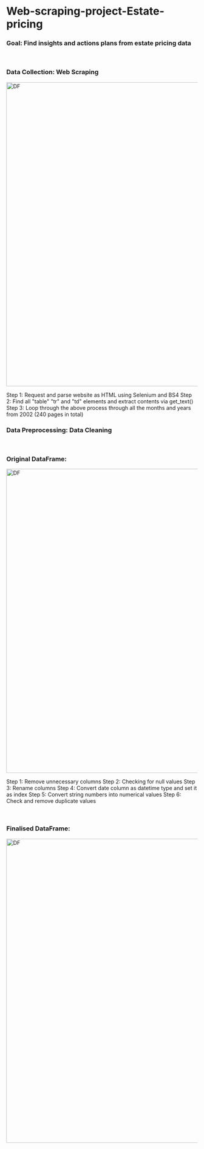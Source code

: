 # Web-scraping-project-Estate-pricing

<h3>Goal: Find insights and actions plans from estate pricing data</h3>

<!-- ################################################################################################ -->

<br/>
<h3>Data Collection: Web Scraping</h3>
<img width="800" alt="DF" src="https://user-images.githubusercontent.com/80112729/119642272-1d674b00-be4d-11eb-93fa-9e65af661b7a.png">
<br/>

Step 1: Request and parse website as HTML using Selenium and BS4
Step 2: Find all "table" "tr" and "td" elements and extract contents via get_text()
Step 3: Loop through the above process through all the months and years from 2002 (240 pages in total)

<!-- ################################################################################################ -->

<h3>Data Preprocessing: Data Cleaning</h3>

<br/>
<h3>Original DataFrame:</h3>
<img width="800" alt="DF" src="https://user-images.githubusercontent.com/80112729/119641257-0bd17380-be4c-11eb-983f-3c917644892e.png">
<br/>

Step 1: Remove unnecessary columns
Step 2: Checking for null values
Step 3: Rename columns
Step 4: Convert date column as datetime type and set it as index
Step 5: Convert string numbers into numerical values
Step 6: Check and remove duplicate values

<br/>
<h3>Finalised DataFrame:</h3>
<img width="800" alt="DF" src="https://user-images.githubusercontent.com/80112729/119642065-eb55e900-be4c-11eb-9b87-4e99a3b3456a.png">
<br/>

<!-- ################################################################################################ -->

<!-- Column Descriptions:
1. Location:
2-3. ItinID & MktID: vaguely demonstrates the order in which tickets were ordered (lower ID #'s being ordered first)
4. MktCoupons: the number of coupons in the market for that flight
5. Quarter: 1, 2, 3, or 4, all of which are in 2018
6. Origin: the city out of which the flight begins
7. OriginWac: USA State/Territory World Area Code
8. Dest: the city out of which the flight begins
9. DestWac: USA State/Territory World Area Code
10. Miles: the number of miles traveled
11. ContiguousUSA: binary column -- (2) meaning flight is in the contiguous (48) USA states, and (1) meaning it is not (ie: Hawaii, Alaska, off-shore territories)
12. NumTicketsOrdered: number of tickets that were purchased by the user
13. Airline Company: the two-letter airline company code that the user used from start to finish (key codes below)
14. PricePerTicket: target prediction column

<h3>Check for correlations:</h3>
<br/>
<img width="500" alt="Correlation" src="https://user-images.githubusercontent.com/80112729/118389956-0fe8de80-b65f-11eb-843b-88d56d725ea5.png">
From the correlation heat map, it is observed that “Miles” is the most correlated feature to the target feature (price), the rest have very little influence on the target feature.
<br/>

<br/>
<h3>Relationship between price per ticket vs miles:</h3>
<img width="500" alt="Price vs Miles" src="https://user-images.githubusercontent.com/80112729/118390229-90f4a580-b660-11eb-9c05-11e18e34893e.png">
From the above lineplot, a mild linear relationship is observed between price per ticket and miles.
<br/>


<br/>
<h3>Main competitors:</h3>
<img width="500" alt="competitors" src="https://user-images.githubusercontent.com/80112729/118394569-0324b480-b678-11eb-898f-757341a0c443.png">
<br/>

Main competitors: 
1. WN -- Southwest Airlines Co.
2. DL -- Delta Air Lines Inc. 
3. AA -- American Airlines Inc.        
4. UA -- United Air Lines Inc.


<br/>
<h3>Variance score on different models:</h3>
<img width="500" alt="VS" src="https://user-images.githubusercontent.com/80112729/118395188-927f9700-b67b-11eb-9750-3591a832d51e.png">
<br/>

<br/>
<h3>Price predictions:</h3>
<img width="500" alt="price predict" src="https://user-images.githubusercontent.com/80112729/118395228-c22e9f00-b67b-11eb-8820-5ee96b54c036.png">
<br/>

Future improvements:
1. Add features into datasets
2. Consider parameters affecting the ticket price(Service fee, fuel surcharge, date and time) -->

